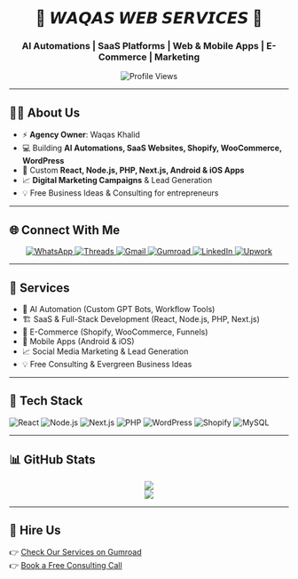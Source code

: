 <h1 align="center">🚀 𝙒𝘼𝙌𝘼𝙎 𝙒𝙀𝘽 𝙎𝙀𝙍𝙑𝙄𝘾𝙀𝙎 🚀</h1>
<h3 align="center">AI Automations | SaaS Platforms | Web & Mobile Apps | E-Commerce | Marketing</h3>

<p align="center">
  <img src="https://komarev.com/ghpvc/?username=waqaskhalid&label=Visitors&color=blueviolet&style=for-the-badge" alt="Profile Views" />
</p>

---

## 👨‍💼 About Us
- ⚡ **Agency Owner**: Waqas Khalid  
- 💻 Building **AI Automations, SaaS Websites, Shopify, WooCommerce, WordPress**  
- 📱 Custom **React, Node.js, PHP, Next.js, Android & iOS Apps**  
- 📈 **Digital Marketing Campaigns** & Lead Generation  
- 💡 Free Business Ideas & Consulting for entrepreneurs  

---

## 🌐 Connect With Me  

<p align="center">
  <a href="https://wa.me/923180696998">
    <img src="https://img.shields.io/badge/WhatsApp-25D366?style=for-the-badge&logo=whatsapp&logoColor=white" alt="WhatsApp"/>
  </a>
  <a href="https://www.threads.net/@Waqaswebservices">
    <img src="https://img.shields.io/badge/Threads-000000?style=for-the-badge&logo=threads&logoColor=white" alt="Threads"/>
  </a>
  <a href="mailto:waqaskhalid@gmail.com">
    <img src="https://img.shields.io/badge/Gmail-D14836?style=for-the-badge&logo=gmail&logoColor=white" alt="Gmail"/>
  </a>
  <a href="https://gumroad.com/yourstore">
    <img src="https://img.shields.io/badge/Gumroad-FF90E8?style=for-the-badge&logo=gumroad&logoColor=white" alt="Gumroad"/>
  </a>
  <a href="https://www.linkedin.com/in/waqaswebservices/">
    <img src="https://img.shields.io/badge/LinkedIn-0077B5?style=for-the-badge&logo=linkedin&logoColor=white" alt="LinkedIn"/>
  </a>
  <a href="https://www.upwork.com/freelancers/~yourprofile">
    <img src="https://img.shields.io/badge/Upwork-6FDA44?style=for-the-badge&logo=upwork&logoColor=white" alt="Upwork"/>
  </a>
</p>

---

## 💼 Services
- 🤖 AI Automation (Custom GPT Bots, Workflow Tools)  
- 🏗 SaaS & Full-Stack Development (React, Node.js, PHP, Next.js)  
- 🛒 E-Commerce (Shopify, WooCommerce, Funnels)  
- 📱 Mobile Apps (Android & iOS)  
- 📈 Social Media Marketing & Lead Generation  
- 💡 Free Consulting & Evergreen Business Ideas  

---

## 🧰 Tech Stack
![React](https://img.shields.io/badge/React-20232a?style=for-the-badge&logo=react&logoColor=61DAFB)
![Node.js](https://img.shields.io/badge/Node.js-43853d?style=for-the-badge&logo=node-dot-js&logoColor=white)
![Next.js](https://img.shields.io/badge/Next.js-000000?style=for-the-badge&logo=nextdotjs&logoColor=white)
![PHP](https://img.shields.io/badge/PHP-777BB4?style=for-the-badge&logo=php&logoColor=white)
![WordPress](https://img.shields.io/badge/WordPress-21759b?style=for-the-badge&logo=wordpress&logoColor=white)
![Shopify](https://img.shields.io/badge/Shopify-7AB55C?style=for-the-badge&logo=shopify&logoColor=white)
![MySQL](https://img.shields.io/badge/MySQL-005C84?style=for-the-badge&logo=mysql&logoColor=white)

---

## 📊 GitHub Stats
<p align="center">
  <img src="https://github-readme-stats.vercel.app/api?username=waqaskhalid&show_icons=true&theme=radical" />
  <br />
  <img src="https://github-readme-streak-stats.herokuapp.com/?user=waqaskhalid&theme=radical" />
</p>

---

## 🚀 Hire Us
👉 [Check Our Services on Gumroad](https://gumroad.com/yourstore)  
👉 [Book a Free Consulting Call](mailto:waqaskhalid@gmail.com)  
